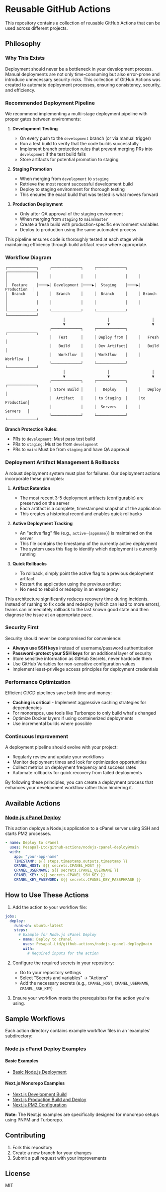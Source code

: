# Reusable GitHub Actions

This repository contains a collection of reusable GitHub Actions that can be used across different projects.

## Philosophy

### Why This Exists

Deployment should never be a bottleneck in your development process. Manual deployments are not only time-consuming but also error-prone and introduce unnecessary security risks. This collection of GitHub Actions was created to automate deployment processes, ensuring consistency, security, and efficiency.

### Recommended Deployment Pipeline

We recommend implementing a multi-stage deployment pipeline with proper gates between environments:

1. **Development Testing**
   - On every push to the `development` branch (or via manual trigger)
   - Run a test build to verify that the code builds successfully
   - Implement branch protection rules that prevent merging PRs into `development` if the test build fails
   - Store artifacts for potential promotion to staging

2. **Staging Promotion**
   - When merging from `development` to `staging`
   - Retrieve the most recent successful development build
   - Deploy to staging environment for thorough testing
   - This ensures the exact build that was tested is what moves forward

3. **Production Deployment**
   - Only after QA approval of the staging environment
   - When merging from `staging` to `main`/`master`
   - Create a fresh build with production-specific environment variables
   - Deploy to production using the same automated process

This pipeline ensures code is thoroughly tested at each stage while maintaining efficiency through build artifact reuse where appropriate.

### Workflow Diagram

```
┌─────────────┐     ┌─────────────┐     ┌─────────────┐     ┌─────────────┐
│             │     │             │     │             │     │             │
│  Feature    │────▶│ Development │────▶│  Staging    │────▶│ Production  │
│  Branch     │     │  Branch     │     │  Branch     │     │ Branch      │
│             │     │             │     │             │     │             │
└─────────────┘     └─────────────┘     └─────────────┘     └─────────────┘
                          │                   │                   │
                          ▼                   ▼                   ▼
                    ┌─────────────┐     ┌─────────────┐     ┌─────────────┐
                    │   Test      │     │ Deploy from │     │   Fresh     │
                    │   Build     │     │ Dev Artifact│     │   Build     │
                    │   Workflow  │     │ Workflow    │     │   Workflow  │
                    └─────────────┘     └─────────────┘     └─────────────┘
                          │                   │                   │
                          ▼                   ▼                   ▼
                    ┌─────────────┐     ┌─────────────┐     ┌─────────────┐
                    │ Store Build │     │   Deploy    │     │   Deploy    │
                    │  Artifact   │     │ to Staging  │     │to Production│
                    │             │     │  Servers    │     │   Servers   │
                    └─────────────┘     └─────────────┘     └─────────────┘
```

**Branch Protection Rules:**
- PRs to `development`: Must pass test build
- PRs to `staging`: Must be from `development`
- PRs to `main`: Must be from `staging` and have QA approval

### Deployment Artifact Management & Rollbacks

A robust deployment system must plan for failures. Our deployment actions incorporate these principles:

1. **Artifact Retention**
   - The most recent 3-5 deployment artifacts (configurable) are preserved on the server
   - Each artifact is a complete, timestamped snapshot of the application
   - This creates a historical record and enables quick rollbacks

2. **Active Deployment Tracking**
   - An "active flag" file (e.g., `active-{appname}`) is maintained on the server
   - This file contains the timestamp of the currently active deployment
   - The system uses this flag to identify which deployment is currently running

3. **Quick Rollbacks**
   - To rollback, simply point the active flag to a previous deployment artifact
   - Restart the application using the previous artifact
   - No need to rebuild or redeploy in an emergency

This architecture significantly reduces recovery time during incidents. Instead of rushing to fix code and redeploy (which can lead to more errors), teams can immediately rollback to the last known good state and then diagnose the issue at an appropriate pace.

### Security First

Security should never be compromised for convenience:

- **Always use SSH keys** instead of username/password authentication
- **Password-protect your SSH keys** for an additional layer of security
- Store sensitive information as GitHub Secrets, never hardcode them
- Use GitHub Variables for non-sensitive configuration values
- Implement least-privilege access principles for deployment credentials

### Performance Optimization

Efficient CI/CD pipelines save both time and money:

- **Caching is critical** - Implement aggressive caching strategies for dependencies
- For monorepos, use tools like Turborepo to only build what's changed
- Optimize Docker layers if using containerized deployments
- Use incremental builds where possible

### Continuous Improvement

A deployment pipeline should evolve with your project:

- Regularly review and update your workflows
- Monitor deployment times and look for optimization opportunities
- Collect metrics on deployment frequency and success rates
- Automate rollbacks for quick recovery from failed deployments

By following these principles, you can create a deployment process that enhances your development workflow rather than hindering it.

## Available Actions

### [Node.js cPanel Deploy](./nodejs-cpanel-deploy)

This action deploys a Node.js application to a cPanel server using SSH and starts PM2 processes.

```yaml
- name: Deploy to cPanel
  uses: Pesapal-Ltd/github-actions/nodejs-cpanel-deploy@main
  with:
    app: "your-app-name"
    TIMESTAMP: ${{ steps.timestamp.outputs.timestamp }}
    CPANEL_HOST: ${{ secrets.CPANEL_HOST }}
    CPANEL_USERNAME: ${{ secrets.CPANEL_USERNAME }}
    CPANEL_KEY: ${{ secrets.CPANEL_SSH_KEY }}
    CPANEL_KEY_PASSWORD: ${{ secrets.CPANEL_KEY_PASSPHRASE }}
```

## How to Use These Actions

1. Add the action to your workflow file:

```yaml
jobs:
  deploy:
    runs-on: ubuntu-latest
    steps:
      # Example for Node.js cPanel Deploy
      - name: Deploy to cPanel
        uses: Pesapal-Ltd/github-actions/nodejs-cpanel-deploy@main
        with:
          # Required inputs for the action
```

2. Configure the required secrets in your repository:
   - Go to your repository settings
   - Select "Secrets and variables" → "Actions"
   - Add the necessary secrets (e.g., `CPANEL_HOST`, `CPANEL_USERNAME`, `CPANEL_SSH_KEY`)

3. Ensure your workflow meets the prerequisites for the action you're using.

## Sample Workflows

Each action directory contains example workflow files in an 'examples' subdirectory:

### Node.js cPanel Deploy Examples

#### Basic Examples
- [Basic Node.js Deployment](./nodejs-cpanel-deploy/examples/basic/deploy-workflow.yml)

#### Next.js Monorepo Examples
- [Next.js Development Build](./nodejs-cpanel-deploy/examples/nextjs/development-build.yml)
- [Next.js Production Build and Deploy](./nodejs-cpanel-deploy/examples/nextjs/production-build-and-deploy.yml)
- [Next.js PM2 Configuration](./nodejs-cpanel-deploy/examples/nextjs/ecosystem.config.js)

**Note:** The Next.js examples are specifically designed for monorepo setups using PNPM and Turborepo.

## Contributing

1. Fork this repository
2. Create a new branch for your changes
3. Submit a pull request with your improvements

## License

MIT 